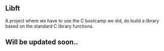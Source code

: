 ## Libft

A project where we have to use the C bootcamp we did, do build a library based on the standard C library functions.

## Will be updated soon..
